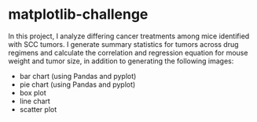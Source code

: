 # matplotlib-challenge

In this project, I analyze differing cancer treatments among mice identified with SCC tumors. I generate summary statistics for tumors across drug regimens and calculate the correlation and regression equation for mouse weight and tumor size, in addition to generating the following images:
* bar chart (using Pandas and pyplot)
* pie chart (using Pandas and pyplot)
* box plot
* line chart
* scatter plot
